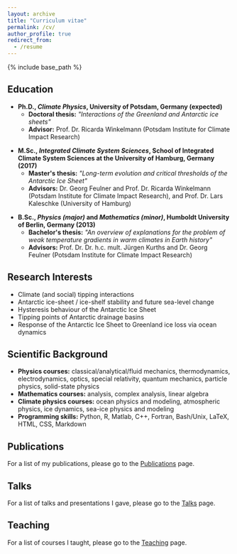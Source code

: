 ```yaml
---
layout: archive
title: "Curriculum vitae"
permalink: /cv/
author_profile: true
redirect_from:
  - /resume
---
```


{% include base_path %}

## Education
<!-- <img style="float: right;" src="/images/logo_uni-potsdam.png" width="170"> -->
- **Ph.D., *Climate Physics*, University of Potsdam, Germany (expected)**
  - **Doctoral thesis:** *"Interactions of the Greenland and Antarctic ice sheets"*
  - **Advisor:** Prof. Dr. Ricarda Winkelmann (Potsdam Institute for Climate Impact Research)
<!-- <img style="float: right;" src="/images/logo_clisap.pdf" width="160"> -->
<!-- <img style="float: right;" src="/images/logo_uni-hamburg.pdf" width="160"> -->
- **M.Sc., *Integrated Climate System Sciences*, School of Integrated Climate System Sciences at the University of Hamburg, Germany (2017)**
  - **Master's thesis:** *"Long-term evolution and critical thresholds of the Antarctic Ice Sheet"*
  - **Advisors:** Dr. Georg Feulner and Prof. Dr. Ricarda Winkelmann (Potsdam Institute for Climate Impact Research), and Prof. Dr. Lars Kaleschke (University of Hamburg)
<!-- <img style="float: right;" src="/images/logo_uni-huberlin.png" width="250"> -->
- **B.Sc., *Physics (major)* and *Mathematics (minor)*, Humboldt University of Berlin, Germany (2013)**
  - **Bachelor's thesis:** *"An overview of explanations for the problem of weak temperature gradients in warm climates in Earth history"*
  - **Advisors:** Prof. Dr. Dr. h.c. mult. Jürgen Kurths and Dr. Georg Feulner (Potsdam Institute for Climate Impact Research)

## Research Interests
- Climate (and social) tipping interactions
- Antarctic ice-sheet / ice-shelf stability and future sea-level change
- Hysteresis behaviour of the Antarctic Ice Sheet
- Tipping points of Antarctic drainage basins
- Response of the Antarctic Ice Sheet to Greenland ice loss via ocean dynamics
  
## Scientific Background
- **Physics courses:**
  classical/analytical/fluid mechanics, thermodynamics, electrodynamics, optics, special relativity, quantum mechanics, particle physics, solid-state physics
- **Mathematics courses:**
  analysis, complex analysis, linear algebra
- **Climate physics courses:**
  ocean physics and modeling, atmospheric physics, ice dynamics, sea-ice physics and modeling
- **Programming skills:**
  Python, R, Matlab, C++, Fortran, Bash/Unix, LaTeX, HTML, CSS, Markdown

## Publications
For a list of my publications, please go to the [Publications](/publications/) page.
  
## Talks
For a list of talks and presentations I gave, please go to the [Talks](/talks/) page.
  
## Teaching
For a list of courses I taught, please go to the [Teaching](/teaching/) page.
